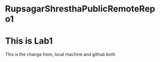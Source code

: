 # RupsagarShresthaPublicRemoteRepo1
# This is Lab1
This is the change from, local machine and github both
